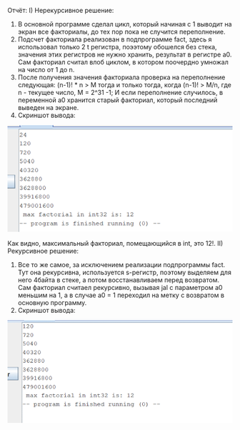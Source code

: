 Отчёт:
I) Нерекурсивное решение:
  1) В основной программе сделал цикл, который начиная с 1 выводит на экран все факториалы, до тех пор пока не случится переполнение.
  2) Подсчет факториала реализован в подпрограмме fact, здесь я использовал только 2 t регистра, поээтому обошелся без стека, значения этих регистров не нужно хранить, результат в регистре a0. Сам факториал считал влоб циклом, в котором поочердно умножал на число от 1 до n.
  3) После получения значения факториала проверка на переполнение следующая: (n-1)! * n > M тогда и только тогда, когда (n-1)! > M/n, где n - текущее число, M = 2^31 -1; И если переполнение случилось, в переменной a0 хранится старый факториал, который последний выведен на экране.
  4) Скриншот вывода:

  ![](f1.png)

  Как видно, максимальный факториал, помещающийся в int, это 12!.
II) Рекурсивное решение:
  1) Все то же самое, за исключением реализации подпрограммы fact. Тут она рекурсивна, используется s-регистр, поэтому выделяем для него 4байта в стеке, а потом восстанавливаем перед возвратом. Сам факториал считаел рекурсивно, вызывая jal с параметром a0 меньшим на 1, а в случае a0 = 1 переходил на метку с возвратом в основную программу.
  2) Скриншот вывода:

  ![](f2.png)
